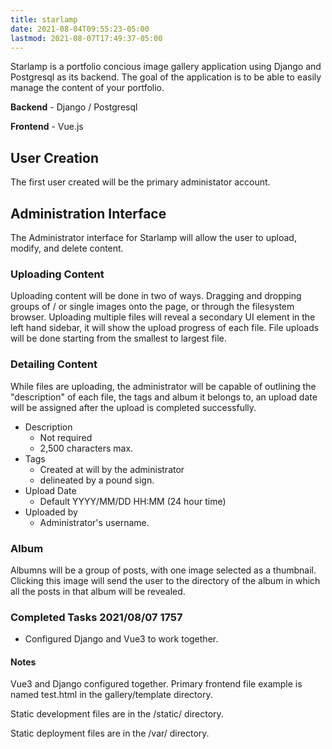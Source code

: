 ```yaml
---
title: starlamp
date: 2021-08-04T09:55:23-05:00
lastmod: 2021-08-07T17:49:37-05:00
---
```


Starlamp is a portfolio concious image gallery application using Django and Postgresql as its backend. The goal of the application is to be able to easily manage the content of your portfolio.

**Backend** - Django / Postgresql

**Frontend** - Vue.js 

## User Creation
The first user created will be the primary administator account. 

## Administration Interface
The Administrator interface for Starlamp will allow the user to upload, modify, and delete content.

### Uploading Content
Uploading content will be done in two of ways. Dragging and dropping groups of / or single images onto the page, or through the filesystem browser. Uploading multiple files will reveal a secondary UI element in the left hand sidebar, it will show the upload progress of each file. File uploads will be done starting from the smallest to largest file.

### Detailing Content
While files are uploading, the administrator will be capable of outlining the "description" of each file, the tags and album it belongs to, an upload date will be assigned after the upload is completed successfully. 

- Description
  - Not required
  - 2,500 characters max.
- Tags
  - Created at will by the administrator 
  - delineated by a pound sign.
- Upload Date
  - Default YYYY/MM/DD HH:MM (24 hour time)
- Uploaded by
  - Administrator's username.

### Album
Albumns will be a group of posts, with one image selected as a thumbnail. Clicking this image will send the user to the directory of the album in which all the posts in that album will be revealed.

### Completed Tasks 2021/08/07 1757
  - Configured Django and Vue3 to work together.
  
#### Notes

Vue3 and Django configured together.
Primary frontend file example is named test.html in the gallery/template directory.

Static development files are in the /static/ directory.

Static deployment files are in the /var/ directory.